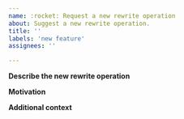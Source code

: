 ```yaml
---
name: :rocket: Request a new rewrite operation
about: Suggest a new rewrite operation.
title: ''
labels: 'new feature'
assignees: ''

---
```


**Describe the new rewrite operation**

<!--
  Provide a clear and concise description of the desired change.

  If possible, provide a simple and minimal example using this:

    I would like to rewrite the following code:
    ```java
    // XXX: Write the code to match here.
    ```
    to:
    ```java
    // XXX: Write the desired code here.
    ```
-->

**Motivation**

<!--
  Provide a motivation for this request.  

  Consider the following questions:
  - Is the rewrite operation a clea improvement in all cases? 
  - Are there special cases to consider?
  - Can we generalize this new rewrite operation?  
-->

**Additional context**

<!--
  Provide any other context about the request here.
-->